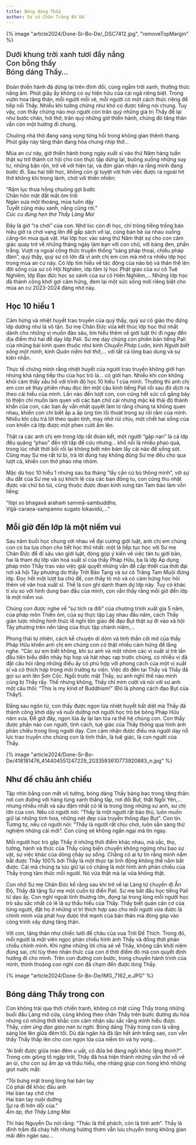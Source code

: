 ```yaml
---
title: Bóng dáng Thầy
author: Sư cô Chân Trăng Bồ Đề
---
```


{% image "article2024/Done-Sr-Bo-De/_DSC7412.jpg", "removeTopMargin" %}

<p class="pull-quote" style="font-size: 140%; font-weight: 500;">Dưới khung trời xanh tươi đầy nắng<br/>
Con bỗng thấy<br/>
Bóng dáng Thầy…</p>

<!-- <div class="verse"><p>Dưới khung trời xanh tươi đầy nắng<br/>
Con bỗng thấy<br/>
Bóng dáng Thầy…</p></div> -->

Đoàn thiền hành đã dừng lại trên đỉnh đồi, cùng ngắm trời xanh, thưởng thức nắng ấm. Phút giây ấy không có sự hiện hữu của cái ngã riêng biệt. Trong vườn hoa tăng thân, mỗi người mỗi vẻ, mỗi người có một cách thức riêng để tiếp nối Thầy. Nhiều khi tưởng chừng như khó có được tiếng nói chung. Tuy vậy, con thấy chừng nào mọi người còn trân quý những giá trị Thầy để lại như bước chân, hơi thở, trân quý những giờ thiền hành, chừng đó tăng thân vẫn còn một hướng đi chung.

Chuông nhà thờ đang vang vọng từng hồi trong không gian thênh thang. Phút giây này tăng thân đang hòa chung nhịp thở…

Mùa an cư này, giờ thiền hành trong ngày xuất sĩ vào thứ Năm hàng tuần thật sự trở thành cơ hội cho con thực tập dừng lại, buông xuống những suy tư, những bận rộn, trở về với hiện tại, và đơn giản nhận ra rằng mình đang bước đi. Sau hai tiết học, không còn gì tuyệt vời hơn việc được ra ngoài hít thở không khí trong lành, chơi với thiên nhiên:

<div class="verse"><p>“Rậm lục thưa hồng chuông gợi bước<br/>
Chân hôn mặt đất mắt ôm trời<br/>
Ngàn xưa một thoáng, mùa tuôn dậy<br/>
Tuyết cũng màu xanh, nắng cũng rơi.”<br/><cite><i>Cúc cu đúng hẹn</i> thơ Thầy Làng Mai</cite></p></div>

Đây là giờ “ra chơi” của con. Nhớ lúc còn đi học, chỉ trông tiếng trống báo hiệu giờ ra chơi vang lên để gấp sách vở lại, cùng bạn bè ùa nhau xuống căng-tin mua quà vặt. Hai lớp học vào sáng thứ Năm thật sự cho con cảm giác quay trở về những tháng ngày làm bạn với con chữ, với bảng đen, phấn trắng. Vượt ra ngoài công thức truyền thống “sáng pháp thoại, chiều pháp đàm”, quý thầy, quý sư cô lớn đã vì anh chị em con mà mở ra nhiều lớp học trong mùa an cư này. Có lớp tìm hiểu về tác động của não bộ và thân thể lên đời sống của sư cô Hội Nghiêm, lớp tâm lý học Phật giáo của sư cô Tuệ Nghiêm, lớp Đạo đức học so sánh của sư cô Hiến Nghiêm,… Những lớp học đã thành công khơi gợi cảm hứng, đem lại một sức sống mới riêng biệt cho mùa an cư 2023-2024 đáng nhớ này.

## Học 10 hiểu 1

Cảm hứng và nhiệt huyết trao truyền của quý thầy, quý sư cô giáo thọ đứng lớp dường như là vô tận. Sư mẹ Chân Đức vừa kết thúc lớp học thứ nhất dành cho những vị muốn đào sâu, tìm hiểu thêm về giới luật thì đi ngay đến địa điểm thứ hai để dạy lớp Pali. Sư mẹ dạy chúng con phiên bản tiếng Pali của những bài kinh quen thuộc như kinh *Chuyển Pháp Luân*, kinh *Người biết sống một mình*, kinh *Quán niệm hơi thở*,… với tất cả lòng bao dung và sự kiên nhẫn.

Thực tế chứng minh rằng nhiệt huyết của người trao truyền không giới hạn nhưng khả năng tiếp thu của học trò là… có giới hạn. Nhiều khi con không khỏi cảm thấy xấu hổ với trình độ học 10 hiểu 1 của mình. Thường thì anh chị em con sẽ thay phiên nhau đọc lên một câu kinh tiếng Pali rồi sau đó dịch ra theo cái hiểu của mình. Lần nào đến lượt con, con cũng hết sức cố gắng bày tỏ thiện chí muốn làm quen với các bạn chữ cái nhưng mặc kệ thái độ thành khẩn của con, các bạn ấy vẫn nhất quyết làm lơ rằng chúng ta không quen nhau, khiến con chỉ biết ấp a ấp úng tìm lối thoát trong sự rối rắm của mình. Nhiều khi câu trả lời theo quán tính, may nhờ rủi chịu, một chết hai sống của con khiến cả lớp được một phen cười ầm lên.

Thật ra các anh chị em trong lớp rất đoàn kết, một người “gặp nạn” là cả lớp đều quăng “phao” đến tới tấp để cứu nhưng… khổ nỗi là nhiều phao quá, trong lúc nhất thời bối rối lại không biết nên bám lấy cái nào để sống sót. Cũng may Sư mẹ rất từ bi, trả lời đúng hay không đúng Sư mẹ đều cho qua lượt cả, khiến con thở phào nhẹ nhõm.

Mặc dù học 10 hiểu 1 nhưng sau ba tháng “lấy cần cù bù thông minh”, với sự dìu dắt của Sư mẹ và sự khích lệ của các bạn đồng tu, con cũng thu nhặt được vài chữ bỏ túi, cũng thuộc được đoạn kinh xưng tán Tam bảo làm vốn liếng:

<div class="verse"><p>“Itipi so bhagavā arahaṁ sammā-sambuddho,<br/>
Vijjā-caraṇa-sampanno sugato lokavidū,…”</p></div>

## Mỗi giờ đến lớp là một niềm vui

Sau năm buổi học chung với nhau về đại cương giới luật, anh chị em chúng con có ba lựa chọn cho tiết học thứ nhất: một là tiếp tục học với Sư mẹ Chân Đức để đi sâu vào giới luật, đóng góp ý kiến về việc tân tu giới bản, hai là tham dự lớp văn hoá xuất sĩ của thầy Pháp Hữu, ba là lớp Áp dụng pháp môn Thầy trao vào việc giải quyết những vấn đề cấp thiết của thời đại nơi xã hội Tây phương do thầy Trời Bảo Tạng và sư cô Trăng Tam Muội đứng lớp. Đọc hết một lượt ba chủ đề, con thấy tò mò và có cảm hứng học hỏi thêm về văn hoá xuất sĩ. Thế là con ghi danh tham dự lớp này. Tuy có khác tí xíu so với hình dung ban đầu của mình, con vẫn thấy rằng mỗi giờ đến lớp là một niềm vui.

Chúng con được nghe về “sự tích ra đời” của chương trình xuất gia 5 năm, của pháp môn Thiền ôm, của sự thực tập Lạy nhau đầu năm, cách Thầy giản lược những hình thức lễ nghi tôn giáo để đạo Bụt thật sự đi vào xã hội Tây phương trên nền tảng của thực tập chánh niệm,…

Phong thái tự nhiên, cách kể chuyện dí dỏm và tinh thần cởi mở của thầy Pháp Hữu khiến anh chị em chúng con có thật nhiều cảm hứng để lắng nghe. “Các sư em biết không, khi sư anh và một nhóm các vị xuất sĩ trẻ lần đầu tiên biểu diễn nhảy hip hop và hát nhạc rap trước chúng, có nhiều vị đã đặt câu hỏi rằng những điều ấy có phù hợp với phong cách của một vị xuất sĩ và có thích hợp trong môi trường tu viện. Việc đó đến tai Thầy và Thầy đã gọi sư anh lên Sơn Cốc. Ngồi trước mặt Thầy, sư anh nghĩ thế nào mình cũng bị Thầy rầy. Thế nhưng không, Thầy chỉ mỉm cười và nói với sư anh một câu thôi: “This is my kind of Buddhism!” (Đó là phong cách đạo Bụt của Thầy!).

Đằng sau ngôn từ, con thấy được ngọn lửa nhiệt huyết bất diệt mà Thầy đã thành công khơi dậy và nuôi dưỡng nơi người học trò bé bỏng Pháp Hữu năm xưa. Để giờ đây, ngọn lửa ấy lại lan tỏa ra thế hệ chúng con. Con thấy được phần nào con người, tính cách, tuệ giác của Thầy thông qua hình ảnh phản chiếu trong lòng người dạy. Con cảm nhận được điều mà người dạy nỗ lực trao truyền cho chúng con là tinh thần, là tuệ giác, là con người của Thầy.

{% image "article2024/Done-Sr-Bo-De/418181476_414404551247229_2033593610773920883_n.jpg" %}

## Như đế châu ảnh chiếu

Tập nhìn bằng con mắt vô tướng, bóng dáng Thầy bàng bạc trong tăng thân: nơi con đường với hàng tùng xanh thẳng tắp, nơi đồi Bụt, thất Ngồi Yên,… nhưng nhiều nhất và sâu đậm nhất có lẽ là trong lòng những sư anh, sư chị lớn của con. Nếu có người nói: “Thầy là một người rất bảo thủ, luôn muốn giữ lại những tinh hoa, những nét đẹp của truyền thống đạo Bụt”. Con tin. Tương tự, nếu có người nói: “Thầy là người rất chịu chơi, luôn sẵn sàng thử nghiệm những cái mới”. Con cũng sẽ không ngần ngại mà tin ngay.

Mỗi người học trò gặp Thầy ở những thời điểm khác nhau, mà sắc, thọ, tưởng, hành và thức của Thầy cũng biến chuyển không ngừng như bao sự vật, sự việc khác của dòng chảy sự sống. Chẳng có ai tự tin rằng mình nắm bắt được Thầy 100% bởi Thầy là một thực tại linh động không thể nắm bắt được. Cái mà chúng ta lưu giữ lại có chăng là một hình ảnh phản chiếu của Thầy trong tâm thức mỗi người. Nó vừa thật mà lại vừa không thật.

Con nhớ Sư mẹ Chân Đức kể rằng sau khi trở về lại Làng từ chuyến đi Ấn Độ, Thầy đã tặng Sư mẹ một cuốn từ điển Pali. Sư mẹ bắt đầu học tiếng Pali từ dạo ấy. Con nghĩ ngoài tình thương lớn, đọng lại trong lòng mỗi người học trò sâu sắc nhất có lẽ là sự thấu hiểu của Thầy. Thầy biết quán căn cơ của từng người, đặt họ ở những vị trí thích hợp sao cho mỗi người vừa được là chính mình vừa phát huy được thế mạnh của bản thân mà đóng góp vào công trình xây dựng tăng thân.

Với con, tăng thân như chiếc lưới đế châu của vua Trời Đế Thích. Trong đó, mỗi người là một viên ngọc phản chiếu hình ảnh Thầy và đồng thời phản chiếu chính mình. Khi nghe những lời chia sẻ về Thầy, không cần khởi niệm đúng sai, chỉ tùy theo nhận thức của con ở thời điểm đó mà con quyết định hướng đi cho mình. Trên con đường con bước, trong chuyến hành trình của mình, thỉnh thoảng con nghĩ con đã chạm đến được lòng Thầy.

{% image "article2024/Done-Sr-Bo-De/IMG_7162_e.JPG" %}

## Bóng dáng Thầy trong con

Con không trải qua thời chiến tranh, không có mặt cùng Thầy trong những buổi đầu Làng mở cửa, cũng không theo chân Thầy trên bước đường du hóa nhưng có những thời khắc con cảm nhận sâu sắc rằng mình hiểu được Thầy, *cảm ứng đạo giao nan tư nghì*. Bóng dáng Thầy trong con là vầng sáng lóe lên giữa đêm tối. Dù dải ngân hà đã lặn hết ánh trăng sao, con vẫn thấy Thầy thắp lên cho con ngọn lửa của niềm tin và hy vọng…

“Ai biết được giữa màn đêm u uất, có đứa bé đang ngồi khóc lặng thinh?”. Trong cơn giông tố ngập trời, Thầy đã hoá hiện thành những vần thơ vỗ về an ủi, cho con sự ấm áp và thấu hiểu, nhẹ nhàng giúp con hong khô những giọt nước mắt:

<div class="verse"><p>“Tôi bưng mặt trong lòng hai bàn tay<br/>
Có phải để khóc đâu anh<br/>
Hai bàn tay chở che<br/>
Hai bàn tay nuôi dưỡng<br/>
Sự ra đi hờn dỗi của.”<br/><cite><i>Ấm áp,</i> thơ Thầy Làng Mai</cite></p></div>

Thi hào Nguyễn Du nói rằng: “Thác là thể phách, còn là tinh anh”. Thầy là đỉnh trầm đã cháy hết nhưng hương thơm vẫn lưu chuyển trong không gian mãi đến ngàn sau…

<!-- <div class="article-end"></div> -->
